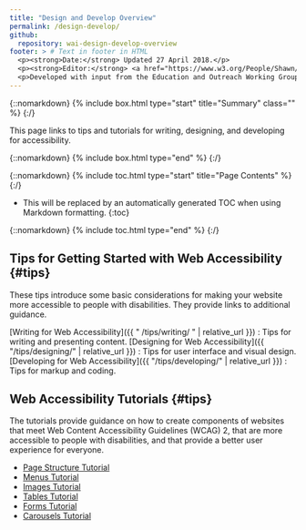 ```yaml
---
title: "Design and Develop Overview"
permalink: /design-develop/
github:
  repository: wai-design-develop-overview
footer: > # Text in footer in HTML
  <p><strong>Date:</strong> Updated 27 April 2018.</p>
  <p><strong>Editor:</strong> <a href="https://www.w3.org/People/Shawn/">Shawn Lawton Henry</a>.</p>
  <p>Developed with input from the Education and Outreach Working Group (<a href="http://www.w3.org/WAI/EO/">EOWG</a>).</p>
---
```


{::nomarkdown}
{% include box.html type="start" title="Summary" class="" %}
{:/}

This page links to tips and tutorials for writing, designing, and developing for accessibility.

{::nomarkdown}
{% include box.html type="end" %}
{:/}

{::nomarkdown}
{% include toc.html type="start" title="Page Contents" %}
{:/}

- This will be replaced by an automatically generated TOC when using Markdown formatting.
{:toc}

{::nomarkdown}
{% include toc.html type="end" %}
{:/}

## Tips for Getting Started with Web Accessibility {#tips}

These tips introduce some basic considerations for making your website more accessible to people with disabilities. They provide links to additional guidance.

[Writing for Web Accessibility]({{ " /tips/writing/ " | relative_url }}) 
: Tips for writing and presenting content.
[Designing for Web Accessibility]({{ "/tips/designing/" | relative_url }}) 
: Tips for user interface and visual design.
[Developing for Web Accessibility]({{ "/tips/developing/" | relative_url }}) 
: Tips for markup and coding.

## Web Accessibility Tutorials {#tips}

The tutorials provide guidance on how to create components of websites that meet Web Content Accessibility Guidelines (WCAG) 2, that are more accessible to people with disabilities, and that provide a better user experience for everyone.

* [Page Structure Tutorial]( https://www.w3.org/WAI/tutorials/page-structure/)
* [Menus Tutorial]( https://www.w3.org/WAI/tutorials/menus/)
* [Images Tutorial]( https://www.w3.org/WAI/tutorials/images/)
* [Tables Tutorial]( https://www.w3.org/WAI/tutorials/tables/)
* [Forms Tutorial]( https://www.w3.org/WAI/tutorials/forms/)
* [Carousels Tutorial]( https://www.w3.org/WAI/tutorials/carousels/)
